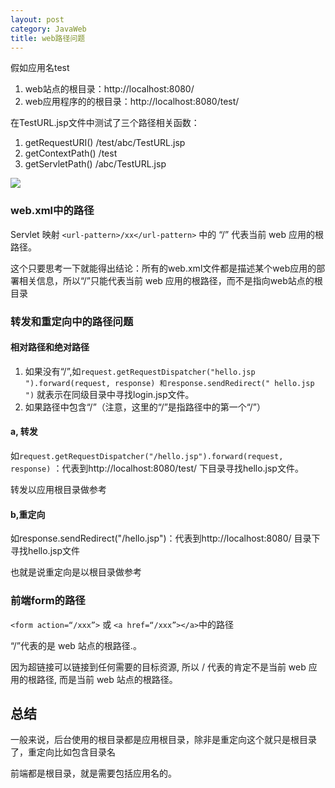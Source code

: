 ```yaml
---
layout: post
category: JavaWeb
title: web路径问题
---
```


假如应用名test

1. web站点的根目录：http://localhost:8080/
2. web应用程序的的根目录：http://localhost:8080/test/

在TestURL.jsp文件中测试了三个路径相关函数：

1. getRequestURI()  /test/abc/TestURL.jsp
2. getContextPath() /test
3. getServletPath() /abc/TestURL.jsp

![](http://images.cnblogs.com/cnblogs_com/ycxyyzw/JAVA%E8%B7%AF%E5%BE%843.jpg)

### web.xml中的路径

Servlet 映射 ```<url-pattern>/xx</url-pattern>``` 中的 “/” 代表当前 web 应用的根路径。

这个只要思考一下就能得出结论：所有的web.xml文件都是描述某个web应用的部署相关信息，所以“/”只能代表当前 web 应用的根路径，而不是指向web站点的根目录

### 转发和重定向中的路径问题

#### 相对路径和绝对路径
1. 如果没有“/”,如```request.getRequestDispatcher("hello.jsp ").forward(request, response) 和response.sendRedirect(" hello.jsp ")``` 就表示在同级目录中寻找login.jsp文件。
2. 如果路径中包含“/”（注意，这里的“/”是指路径中的第一个“/”）

#### a, 转发

如```request.getRequestDispatcher("/hello.jsp").forward(request, response)``` ：代表到http://localhost:8080/test/ 下目录寻找hello.jsp文件。

转发以应用根目录做参考

#### b,重定向

如response.sendRedirect("/hello.jsp")：代表到http://localhost:8080/ 目录下寻找hello.jsp文件

也就是说重定向是以根目录做参考

### 前端form的路径
```<form action=“/xxx”>``` 或 ```<a href=“/xxx”></a>```中的路径

“/”代表的是 web 站点的根路径.。

因为超链接可以链接到任何需要的目标资源, 所以 / 代表的肯定不是当前 web 应用的根路径, 而是当前 web 站点的根路径。

## 总结
一般来说，后台使用的根目录都是应用根目录，除非是重定向这个就只是根目录了，重定向比如包含目录名

前端都是根目录，就是需要包括应用名的。